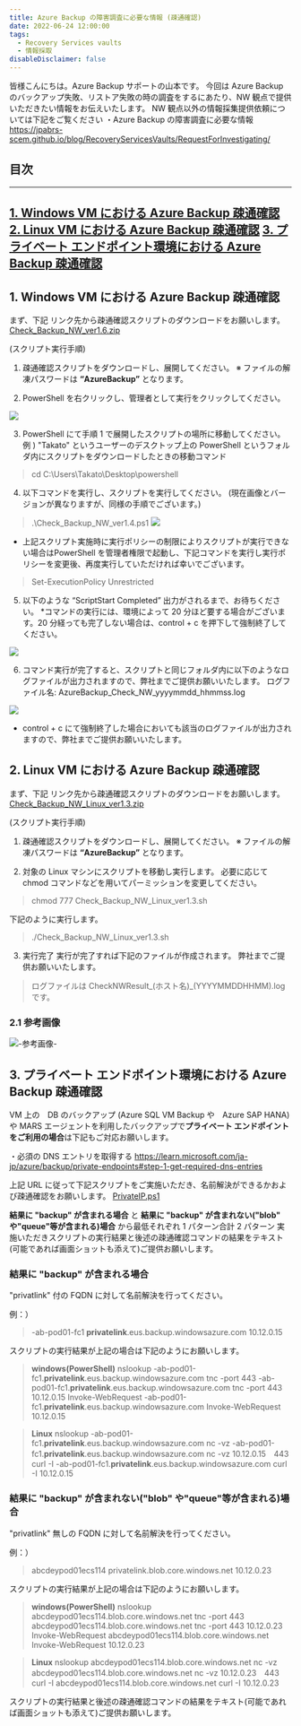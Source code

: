 ```yaml
---
title: Azure Backup の障害調査に必要な情報 (疎通確認)
date: 2022-06-24 12:00:00
tags:
  - Recovery Services vaults
  - 情報採取
disableDisclaimer: false
---
```


<!-- more -->
皆様こんにちは。Azure Backup サポートの山本です。
今回は Azure Backup のバックアップ失敗、リストア失敗の時の調査をするにあたり、NW 観点で提供いただきたい情報をお伝えいたします。
NW 観点以外の情報採集提供依頼については下記をご覧ください
・Azure Backup の障害調査に必要な情報
https://jpabrs-scem.github.io/blog/RecoveryServicesVaults/RequestForInvestigating/

## 目次
-----------------------------------------------------------
[1. Windows VM における Azure Backup 疎通確認](#1)
[2. Linux VM における Azure Backup 疎通確認](#2)
[3. プライベート エンドポイント環境における Azure Backup 疎通確認](#3)
-----------------------------------------------------------


## 1. Windows VM における Azure Backup 疎通確認<a id="1"></a>
まず、下記 リンク先から疎通確認スクリプトのダウンロードをお願いします。
[Check_Backup_NW_ver1.6.zip](https://github.com/jpabrs-scem/blog/files/9391344/Check_Backup_NW_ver1.6.zip)
 

(スクリプト実行手順)
1. 疎通確認スクリプトをダウンロードし、展開してください。
※ ファイルの解凍パスワードは **“AzureBackup”** となります。
 
2. PowerShell を右クリックし、管理者として実行をクリックしてください。

 ![](https://user-images.githubusercontent.com/71251920/175529513-5196c393-be7b-439e-aba3-063969d1ce26.png)

3. PowerShell にて手順 1 で展開したスクリプトの場所に移動してください。
例 ) "Takato" というユーザーのデスクトップ上の PowerShell というフォルダ内にスクリプトをダウンロードしたときの移動コマンド
>cd C:\Users\Takato\Desktop\powershell
 
4. 以下コマンドを実行し、スクリプトを実行してください。
(現在画像とバージョンが異なりますが、同様の手順でございます。)
>.\Check_Backup_NW_ver1.4.ps1
![](https://user-images.githubusercontent.com/71251920/175529518-afd3ab91-e450-42b9-b7b6-310c6633cca1.png)
* 上記スクリプト実施時に実行ポリシーの制限によりスクリプトが実行できない場合はPowerShell を管理者権限で起動し、下記コマンドを実行し実行ポリシーを変更後、再度実行していただければ幸いでございます。
>Set-ExecutionPolicy Unrestricted
 
5. 以下のような “ScriptStart Completed” 出力がされるまで、お待ちください。
*コマンドの実行には、環境によって 20 分ほど要する場合がございます。20 分経っても完了しない場合は、control + c を押下して強制終了してください。

![](https://user-images.githubusercontent.com/71251920/175529520-b67e7eab-baef-4036-8c89-64ec9a86e40b.gif)
 
6. コマンド実行が完了すると、スクリプトと同じフォルダ内に以下のようなログファイルが出力されますので、弊社までご提供お願いいたします。
ログファイル名: AzureBackup_Check_NW_yyyymmdd_hhmmss.log

![](https://user-images.githubusercontent.com/71251920/175529523-b5004d01-f4cd-4879-9c48-b9de17a8c477.jpg)
* control + c にて強制終了した場合においても該当のログファイルが出力されますので、弊社までご提供お願いいたします。


## 2. Linux VM における Azure Backup 疎通確認<a id="2"></a>

まず、下記 リンク先から疎通確認スクリプトのダウンロードをお願いします。
[Check_Backup_NW_Linux_ver1.3.zip](https://github.com/jpabrs-scem/blog/files/9387864/Check_Backup_NW_Linux_ver1.3.zip)

(スクリプト実行手順)
1. 疎通確認スクリプトをダウンロードし、展開してください。
※ ファイルの解凍パスワードは **“AzureBackup”** となります。

2. 対象の Linux マシンにスクリプトを移動し実行します。
必要に応じて chmod コマンドなどを用いてパーミッションを変更してください。
>chmod 777 Check_Backup_NW_Linux_ver1.3.sh 

下記のように実行します。
>./Check_Backup_NW_Linux_ver1.3.sh

3. 実行完了
実行が完了すれば下記のファイルが作成されます。
弊社までご提供お願いいたします。
>ログファイルは CheckNWResult_(ホスト名)_(YYYYMMDDHHMM).log です。

### 2.1 参考画像
![-参考画像-](https://user-images.githubusercontent.com/71251920/185762249-d5dbed3c-9bce-409e-8a88-a5b43a52fe95.png)


## 3. プライベート エンドポイント環境における Azure Backup 疎通確認<a id="3"></a>
VM 上の　DB のバックアップ (Azure  SQL VM Backup や　Azure SAP HANA) や MARS エージェントを利用したバックアップで**プライベート エンドポイントをご利用の場合**は下記もご対応お願いします。

・必須の DNS エントリを取得する
https://learn.microsoft.com/ja-jp/azure/backup/private-endpoints#step-1-get-required-dns-entries

上記 URL に従って下記スクリプトをご実施いただき、名前解決ができるかおよび疎通確認をお願いします。
[PrivateIP.ps1](https://download.microsoft.com/download/1/2/6/126a410b-0e06-45ed-b2df-84f353034fa1/PrivateIP.ps1)

**結果に "backup" が含まれる場合** と **結果に "backup" が含まれない("blob" や"queue"等が含まれる)場合** から最低それぞれ 1 パターン合計 2 パターン 実施いただきスクリプトの実行結果と後述の疎通確認コマンドの結果をテキスト(可能であれば画面ショットも添えて)ご提供お願いします。


### 結果に "backup" が含まれる場合
"privatlink" 付の FQDN に対して名前解決を行ってください。

例：）
><vaultId>-ab-pod01-fc1         **privatelink**.eus.backup.windowsazure.com         10.12.0.15

スクリプトの実行結果が上記の場合は下記のようにお願いします。

>**windows(PowerShell)**
> nslookup <vaultId>-ab-pod01-fc1.**privatelink**.eus.backup.windowsazure.com
> tnc -port 443 <vaultId>-ab-pod01-fc1.**privatelink**.eus.backup.windowsazure.com
> tnc -port 443 10.12.0.15
>Invoke-WebRequest <vaultId>-ab-pod01-fc1.**privatelink**.eus.backup.windowsazure.com
>Invoke-WebRequest 10.12.0.15

>**Linux**
> nslookup <vaultId>-ab-pod01-fc1.**privatelink**.eus.backup.windowsazure.com
> nc -vz <vaultId>-ab-pod01-fc1.**privatelink**.eus.backup.windowsazure.com
> nc -vz  10.12.0.15　443
> curl -I <vaultId>-ab-pod01-fc1.**privatelink**.eus.backup.windowsazure.com
> curl -I 10.12.0.15 

### 結果に "backup" が含まれない("blob" や"queue"等が含まれる)場合
"privatlink" 無しの FQDN に対して名前解決を行ってください。

例：）
>abcdeypod01ecs114        privatelink.blob.core.windows.net       10.12.0.23

スクリプトの実行結果が上記の場合は下記のようにお願いします。

>**windows(PowerShell)**
> nslookup abcdeypod01ecs114.blob.core.windows.net
> tnc -port 443 abcdeypod01ecs114.blob.core.windows.net
> tnc -port 443 10.12.0.23
>Invoke-WebRequest abcdeypod01ecs114.blob.core.windows.net
>Invoke-WebRequest 10.12.0.23

>**Linux**
> nslookup abcdeypod01ecs114.blob.core.windows.net
> nc -vz abcdeypod01ecs114.blob.core.windows.net
> nc -vz  10.12.0.23　443
> curl -I abcdeypod01ecs114.blob.core.windows.net
> curl -I 10.12.0.23

スクリプトの実行結果と後述の疎通確認コマンドの結果をテキスト(可能であれば画面ショットも添えて)ご提供お願いします。